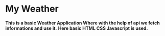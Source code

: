 # My Weather
**This is a basic Weather Application Where with the help of api we fetch informations and use it.**
**Here basic HTML CSS Javascript is used.** 